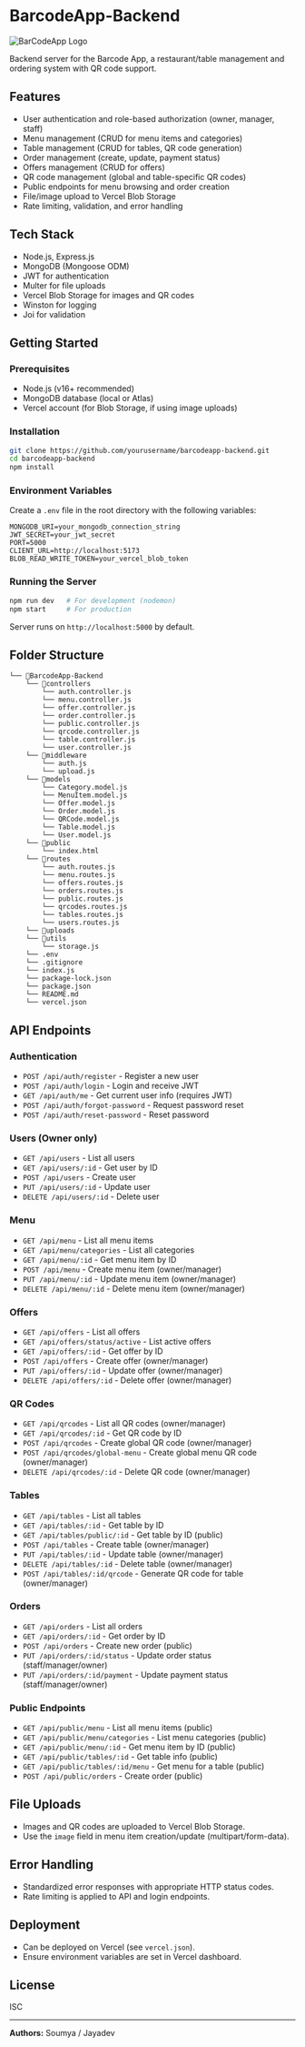 # BarcodeApp-Backend
![BarCodeApp Logo](https://socialify.git.ci/soumya3969/BarcodeApp-Backend/image?custom_description=Server+For+the+BarcodeApp&description=1&font=Source+Code+Pro&forks=1&issues=1&language=1&name=1&owner=1&pattern=Circuit+Board&pulls=1&stargazers=1&theme=Auto)

Backend server for the Barcode App, a restaurant/table management and ordering system with QR code support.

## Features

- User authentication and role-based authorization (owner, manager, staff)
- Menu management (CRUD for menu items and categories)
- Table management (CRUD for tables, QR code generation)
- Order management (create, update, payment status)
- Offers management (CRUD for offers)
- QR code management (global and table-specific QR codes)
- Public endpoints for menu browsing and order creation
- File/image upload to Vercel Blob Storage
- Rate limiting, validation, and error handling

## Tech Stack

- Node.js, Express.js
- MongoDB (Mongoose ODM)
- JWT for authentication
- Multer for file uploads
- Vercel Blob Storage for images and QR codes
- Winston for logging
- Joi for validation

## Getting Started

### Prerequisites

- Node.js (v16+ recommended)
- MongoDB database (local or Atlas)
- Vercel account (for Blob Storage, if using image uploads)

### Installation

```bash
git clone https://github.com/yourusername/barcodeapp-backend.git
cd barcodeapp-backend
npm install
```

### Environment Variables

Create a `.env` file in the root directory with the following variables:

```
MONGODB_URI=your_mongodb_connection_string
JWT_SECRET=your_jwt_secret
PORT=5000
CLIENT_URL=http://localhost:5173
BLOB_READ_WRITE_TOKEN=your_vercel_blob_token
```

### Running the Server

```bash
npm run dev   # For development (nodemon)
npm start     # For production
```

Server runs on `http://localhost:5000` by default.
## Folder Structure
```
└── 📁BarcodeApp-Backend
    └── 📁controllers
        └── auth.controller.js
        └── menu.controller.js
        └── offer.controller.js
        └── order.controller.js
        └── public.controller.js
        └── qrcode.controller.js
        └── table.controller.js
        └── user.controller.js
    └── 📁middleware
        └── auth.js
        └── upload.js
    └── 📁models
        └── Category.model.js
        └── MenuItem.model.js
        └── Offer.model.js
        └── Order.model.js
        └── QRCode.model.js
        └── Table.model.js
        └── User.model.js
    └── 📁public
        └── index.html
    └── 📁routes
        └── auth.routes.js
        └── menu.routes.js
        └── offers.routes.js
        └── orders.routes.js
        └── public.routes.js
        └── qrcodes.routes.js
        └── tables.routes.js
        └── users.routes.js
    └── 📁uploads
    └── 📁utils
        └── storage.js
    └── .env
    └── .gitignore
    └── index.js
    └── package-lock.json
    └── package.json
    └── README.md
    └── vercel.json
```

## API Endpoints

### Authentication

- `POST /api/auth/register` - Register a new user
- `POST /api/auth/login` - Login and receive JWT
- `GET /api/auth/me` - Get current user info (requires JWT)
- `POST /api/auth/forgot-password` - Request password reset
- `POST /api/auth/reset-password` - Reset password

### Users (Owner only)

- `GET /api/users` - List all users
- `GET /api/users/:id` - Get user by ID
- `POST /api/users` - Create user
- `PUT /api/users/:id` - Update user
- `DELETE /api/users/:id` - Delete user

### Menu

- `GET /api/menu` - List all menu items
- `GET /api/menu/categories` - List all categories
- `GET /api/menu/:id` - Get menu item by ID
- `POST /api/menu` - Create menu item (owner/manager)
- `PUT /api/menu/:id` - Update menu item (owner/manager)
- `DELETE /api/menu/:id` - Delete menu item (owner/manager)

### Offers

- `GET /api/offers` - List all offers
- `GET /api/offers/status/active` - List active offers
- `GET /api/offers/:id` - Get offer by ID
- `POST /api/offers` - Create offer (owner/manager)
- `PUT /api/offers/:id` - Update offer (owner/manager)
- `DELETE /api/offers/:id` - Delete offer (owner/manager)

### QR Codes

- `GET /api/qrcodes` - List all QR codes (owner/manager)
- `GET /api/qrcodes/:id` - Get QR code by ID
- `POST /api/qrcodes` - Create global QR code (owner/manager)
- `POST /api/qrcodes/global-menu` - Create global menu QR code (owner/manager)
- `DELETE /api/qrcodes/:id` - Delete QR code (owner/manager)

### Tables

- `GET /api/tables` - List all tables
- `GET /api/tables/:id` - Get table by ID
- `GET /api/tables/public/:id` - Get table by ID (public)
- `POST /api/tables` - Create table (owner/manager)
- `PUT /api/tables/:id` - Update table (owner/manager)
- `DELETE /api/tables/:id` - Delete table (owner/manager)
- `POST /api/tables/:id/qrcode` - Generate QR code for table (owner/manager)

### Orders

- `GET /api/orders` - List all orders
- `GET /api/orders/:id` - Get order by ID
- `POST /api/orders` - Create new order (public)
- `PUT /api/orders/:id/status` - Update order status (staff/manager/owner)
- `PUT /api/orders/:id/payment` - Update payment status (staff/manager/owner)

### Public Endpoints

- `GET /api/public/menu` - List all menu items (public)
- `GET /api/public/menu/categories` - List menu categories (public)
- `GET /api/public/menu/:id` - Get menu item by ID (public)
- `GET /api/public/tables/:id` - Get table info (public)
- `GET /api/public/tables/:id/menu` - Get menu for a table (public)
- `POST /api/public/orders` - Create order (public)

## File Uploads

- Images and QR codes are uploaded to Vercel Blob Storage.
- Use the `image` field in menu item creation/update (multipart/form-data).

## Error Handling

- Standardized error responses with appropriate HTTP status codes.
- Rate limiting is applied to API and login endpoints.

## Deployment

- Can be deployed on Vercel (see `vercel.json`).
- Ensure environment variables are set in Vercel dashboard.

## License

ISC

---

**Authors:** Soumya / Jayadev 

